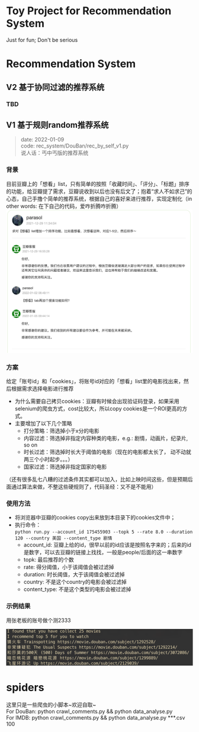# Toy Project for Recommendation System

Just for fun;  Don't be serious

# Recommendation System
## V2 基于协同过滤的推荐系统

### TBD

## V1 基于规则random推荐系统

> date: 2022-01-09  
> code: rec_system/DouBan/rec_by_self_v1.py  
> 说人话：丐中丐版的推荐系统

### 背景
目前豆瓣上的「想看」list，只有简单的按照「收藏时间」、「评分」、「标题」排序的功能，给豆瓣提了需求，豆瓣说收到以后也没有后文了；抱着“求人不如求己”的心态，自己手撸个简单的推荐系统，根据自己的喜好来进行推荐，实现定制化（in other words: 在下自己的代码，爱咋折腾咋折腾）
![chat with douban pm](./rec_system/DouBan/figures/chat_log.png)

### 方案
给定「账号id」和「cookies」，将账号id对应的「想看」list里的电影找出来，然后根据需求选择电影进行推荐
- 为什么需要自己拷贝cookies：豆瓣有时候会出现验证码登录，如果采用selenium的爬虫方式，cost比较大，所以copy cookies是一个ROI更高的方式。 
- 主要增加了以下几个策略
  - 打分策略：筛选掉小于x分的电影
  - 内容过滤：筛选掉非指定内容种类的电影，e.g.: 剧情，动画片，纪录片, so on
  - 时长过滤：筛选掉时长大于阈值的电影（现在的电影都太长了， 动不动就两三个小时起步。。。）
  - 国家过滤：筛选掉非指定国家的电影

（还有很多乱七八糟的过滤条件其实都可以加入，比如上映时间这些，但是预期后面通过算法来做，不整这些硬规则了，代码圣经：又不是不能用）

### 使用方法
- 将浏览器中豆瓣的cookies copy出来放到本目录下的cookies文件中；
- 执行命令：  
`python run.py --account_id 175455903 --topk 5 --rate 8.0 --duration 120 --country 美国 --content_type 剧情`
  - account_id: 豆瓣上给的id，很早以前的id应该是按照名字来的；后来的id是数字，可以去豆瓣的链接上找找，一般是people/后面的这一串数字
  - topk: 最后推荐的个数
  - rate: 得分阈值，小于该阈值会被过滤掉
  - duration: 时长阈值，大于该阈值会被过滤掉
  - country: 不是这个country的电影会被过滤掉
  - content_type: 不是这个类型的电影会被过滤掉

### 示例结果
用张老板的账号做个测2333

![张一鸣的](./rec_system/DouBan/figures/zym.png)


# spiders
这里只是一些爬虫的小脚本~欢迎自取~  
For DouBan: python crawl\_comments.py && python data\_analyse.py  
For IMDB: python crawl\_comments.py && python data\_analyse.py ***.csv 100



